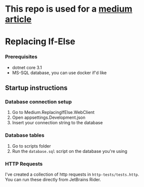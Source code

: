 ﻿# This repo is used for a [medium article]()

# Replacing If-Else
  
### Prerequisites
- dotnet core 3.1
- MS-SQL database, you can use docker if'd like

## Startup instructions

### Database connection setup
1. Go to Medium.ReplacingIfElse.WebClient
2. Open appsettings.Development.json
3. Insert your connection string to the database

### Database tables
1. Go to scripts folder
2. Run the `database.sql` script on the database you're using 

### HTTP Requests
I've created a collection of http requests in `http-tests/tests.http`.  
You can run these directly from JetBrains Rider.  



